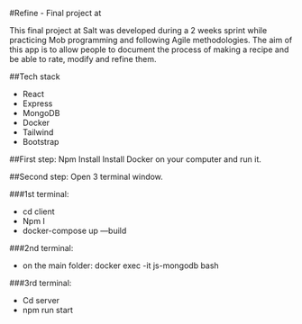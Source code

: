 #Refine - Final project at </salt>

This final project at Salt was developed during a 2 weeks sprint while practicing Mob programming and following Agile methodologies. 
The aim of this app is to allow people to document the process of making a recipe and be able to rate, modify and refine them. 

##Tech stack
- React
- Express
- MongoDB
- Docker
- Tailwind
- Bootstrap

##First step: 
Npm  Install
Install Docker  on your computer and run it.

##Second step: 
Open 3 terminal window.

###1st terminal: 
- cd client
- Npm I
- docker-compose up —build

###2nd terminal:
- on the main folder: docker exec -it js-mongodb bash

###3rd terminal:
- Cd server
- npm run start

